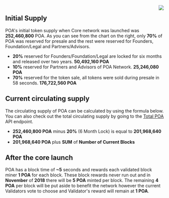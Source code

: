 <img src="https://github.com/hashguide/wiki/blob/master/assets/imgs/poa/token-supply/token-distribution-chart.png" align="right">  

## Initial Supply
POA's initial token supply when Core network was launched was __252,460,800__ POA. As you can see from the chart on the right, only __70%__ of POA was reserved for presale and the rest were reserved for Founders, Foundation/Legal and Partners/Advisors.   

- __20%__ reserved for Founders/Foundation/Legal are locked for six months and released over two years. __50,492,160 POA__
- __10%__ reserved for Partners and Advisors of POA Network. __25,246,080 POA__
- __70%__ reserved for the token sale, all tokens were sold during presale in 58 seconds. __176,722,560 POA__  

## Current circulating supply
The circulating supply of POA can be calculated by using the formula below. You can also check out the total circulating supply by going to the [Total POA](https://poaexplorer.com/tools/totalpoa) API endpoint.  

- __252,460,800 POA__ minus __20%__ (6 Month Lock) is equal to __201,968,640 POA__
- __201,968,640 POA__ plus __SUM__ of __Number of Current Blocks__  

## After the core launch
POA has a block time of __~5__ seconds and rewards each validated block miner __1 POA__ for each block. These block rewards never run out and in __November__ of __2018__ there will be __5 POA__ minted per block. The remaining __4 POA__ per block will be put aside to benefit the network however the current Validators vote to choose and Validator's reward will remain at __1 POA__.